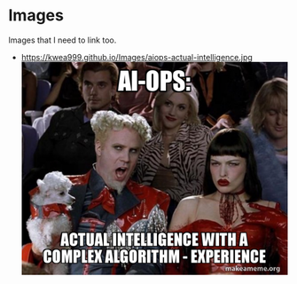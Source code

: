 # Images
Images that I need to link too.

* https://kwea999.github.io/Images/aiops-actual-intelligence.jpg
![AI-Ops](./aiops-actual-intelligence.jpg)
